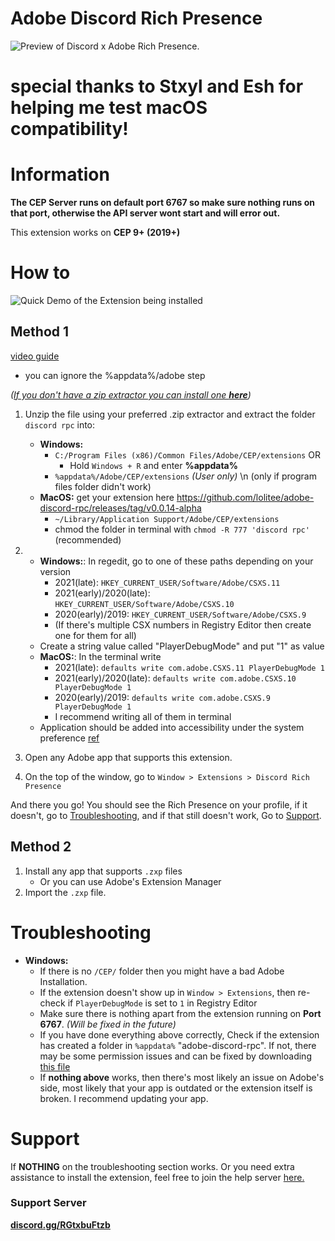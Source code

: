 # Adobe Discord Rich Presence
![](https://github.com/lolitee/adobe-discord-rpc/raw/master/demo/demo.gif "Preview of Discord x Adobe Rich Presence.")

# special thanks to Stxyl and Esh for helping me test macOS compatibility!

# Information

**The CEP Server runs on default port __6767__ so make sure nothing runs on that port, otherwise the API server wont start and will error out.**

This extension works on **CEP 9+ (2019+)**

# How to
![](https://github.com/lolitee/adobe-discord-rpc/raw/master/demo/installation1.gif "Quick Demo of the Extension being installed")
## Method 1

[video guide](https://youtu.be/oHytdpcVlJ8)
- you can ignore the %appdata%/adobe step

 _([If you don't have a zip extractor you can install one **here**](https://7-zip.org))_
1. Unzip the file using your preferred .zip extractor and extract the folder `discord rpc` into:
	- **Windows:**
		- `C:/Program Files (x86)/Common Files/Adobe/CEP/extensions`
		OR
			- Hold `Windows + R` and enter **%appdata%**
		- `%appdata%/Adobe/CEP/extensions` _(User only)_ \n (only if program files folder didn't work)
	- **MacOS:** get your extension here https://github.com/lolitee/adobe-discord-rpc/releases/tag/v0.0.14-alpha
		- `~/Library/Application Support/Adobe/CEP/extensions`
		- chmod the folder in terminal with `chmod -R 777 'discord rpc'` (recommended)
2. - **Windows:**: 
	In regedit, go to one of these paths depending on your version
 		- 2021(late): `HKEY_CURRENT_USER/Software/Adobe/CSXS.11`
		- 2021(early)/2020(late): `HKEY_CURRENT_USER/Software/Adobe/CSXS.10`
		- 2020(early)/2019: `HKEY_CURRENT_USER/Software/Adobe/CSXS.9`
		- (If there's multiple CSX numbers in Registry Editor then create one for them for all)
	- Create a string value called "PlayerDebugMode" and put "1" as value
   - **MacOS:**: 
   	In the terminal write
   		- 2021(late): `defaults write com.adobe.CSXS.11 PlayerDebugMode 1`
   		- 2021(early)/2020(late): `defaults write com.adobe.CSXS.10 PlayerDebugMode 1`
		- 2020(early)/2019: `defaults write com.adobe.CSXS.9 PlayerDebugMode 1`
		- I recommend writing all of them in terminal
	- Application should be added into accessibility under the system preference [ref](https://cdn.discordapp.com/attachments/861647140937400380/861740220869640233/unknown.png)

3. Open any Adobe app that supports this extension.
4. On the top of the window, go to `Window > Extensions > Discord Rich Presence`

And there you go! You should see the Rich Presence on your profile, if it doesn't, go to [Troubleshooting](#Troubleshooting "Scrolls you down to the troubleshooting section"), and if that still doesn't work, Go to [Support](#Support "Scrolls you down to the Support Section").

## Method 2
1. Install any app that supports `.zxp` files
	 - Or you can use Adobe's Extension Manager
2. Import the `.zxp` file.

# Troubleshooting
- **Windows:**
	- If there is no `/CEP/` folder then you might have a bad Adobe Installation.
	- If the extension doesn't show up in `Window > Extensions`, then re-check if `PlayerDebugMode` is set to `1` in Registry Editor
	- Make sure there is nothing apart from the extension running on __Port 6767__. _(Will be fixed in the future)_ 
	- If you have done everything above correctly, Check if the extension has created a folder in `%appdata%` "adobe-discord-rpc". If not, there may be some permission issues and can be fixed by downloading [this file](https://cdn.discordapp.com/attachments/819529494015639593/819529506884026418/adobe-discord-rpc.zip "Download to the \"adobe-discord-rpc\" file to add to %appdata%")
	- If **nothing above** works, then there's most likely an issue on Adobe's side, most likely that your app is outdated or the extension itself is broken. I 		recommend updating your app.
# Support
If __NOTHING__ on the troubleshooting section works. Or you need extra assistance to install the extension, feel free to join the help server [here.](https://discord.gg/RGtxbuFtzb "Redirects you to the Adobe Discord Rich Presence Support Server.")

### Support Server
**[discord.gg/RGtxbuFtzb](https://discord.gg/RGtxbuFtzb "Join for Support")**
